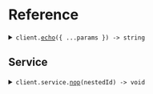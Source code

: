 # Reference
<details><summary><code>client.<a href="/src/Client.ts">echo</a>({ ...params }) -> string</code></summary>
<dl>
<dd>

#### 🔌 Usage

<dl>
<dd>

<dl>
<dd>

```typescript
await client.echo({
    name: "Hello world!",
    size: 20
});

```
</dd>
</dl>
</dd>
</dl>

#### ⚙️ Parameters

<dl>
<dd>

<dl>
<dd>

**request:** `SeedPackageYml.EchoRequest` 
    
</dd>
</dl>

<dl>
<dd>

**requestOptions:** `SeedPackageYmlClient.RequestOptions` 
    
</dd>
</dl>
</dd>
</dl>


</dd>
</dl>
</details>

## 
## Service
<details><summary><code>client.service.<a href="/src/api/resources/service/client/Client.ts">nop</a>(nestedId) -> void</code></summary>
<dl>
<dd>

#### 🔌 Usage

<dl>
<dd>

<dl>
<dd>

```typescript
await client.service.nop("id-219xca8");

```
</dd>
</dl>
</dd>
</dl>

#### ⚙️ Parameters

<dl>
<dd>

<dl>
<dd>

**nestedId:** `string` 
    
</dd>
</dl>

<dl>
<dd>

**requestOptions:** `Service.RequestOptions` 
    
</dd>
</dl>
</dd>
</dl>


</dd>
</dl>
</details>

